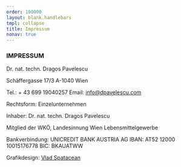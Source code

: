 ```yaml
---
order: 100000
layout: blank.handlebars
tmpl: collapse
title: Impressum
nonav: true
---
```

### IMPRESSUM

Dr. nat. techn. Dragos Pavelescu

Schäffergasse 17/3
A-1040 Wien

Tel.: + 43 699 19040257
Email: info@dpavelescu.com
 
Rechtsform: Einzelunternehmen

Inhaber: Dr. nat. techn. Dragos Pavelescu

Mitglied der WKÖ, Landesinnung Wien Lebensmittelgewerbe
 
Bankverbindung:
UNICREDIT BANK AUSTRIA AG
IBAN: AT52 12000 10015176778
BIC: BKAUATWW
 
Grafikdesign: [Vlad Spatacean](http://www.omega-cbu.com)